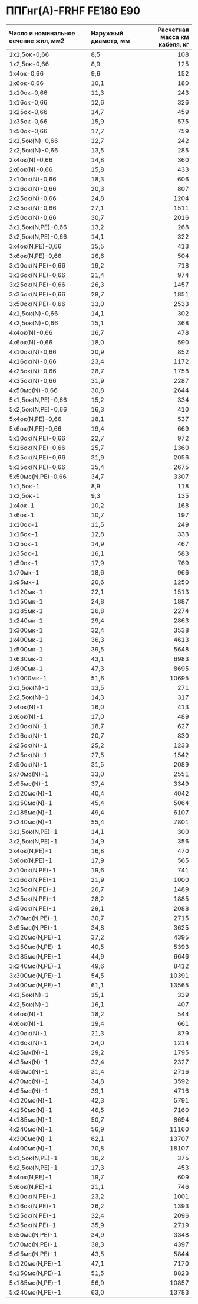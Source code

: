 # ППГнг(А)-FRHF FE180 E90

| Число и номинальное сечение жил, мм2   | Наружный диаметр, мм   |   Расчетная масса км кабеля, кг |
|:---------------------------------------|:-----------------------|--------------------------------:|
| 1х1,5ок-0,66                           | 8,5                    |                             108 |
| 1х2,5ок-0,66                           | 8,9                    |                             125 |
| 1х4ок-0,66                             | 9,6                    |                             152 |
| 1х6ок-0,66                             | 10,1                   |                             180 |
| 1х10ок-0,66                            | 11,3                   |                             243 |
| 1х16ок-0,66                            | 12,6                   |                             326 |
| 1х25ок-0,66                            | 14,7                   |                             459 |
| 1х35ок-0,66                            | 15,9                   |                             575 |
| 1х50ок-0,66                            | 17,7                   |                             759 |
| 2х1,5ок(N)-0,66                        | 12,7                   |                             242 |
| 2х2,5ок(N)-0,66                        | 13,5                   |                             285 |
| 2х4ок(N)-0,66                          | 14,8                   |                             360 |
| 2х6ок(N)-0,66                          | 15,8                   |                             433 |
| 2х10ок(N)-0,66                         | 18,3                   |                             606 |
| 2х16ок(N)-0,66                         | 20,3                   |                             807 |
| 2х25ок(N)-0,66                         | 24,8                   |                            1204 |
| 2х35ок(N)-0,66                         | 27,1                   |                            1511 |
| 2х50ок(N)-0,66                         | 30,7                   |                            2016 |
| 3х1,5ок(N,PE)-0,66                     | 13,2                   |                             268 |
| 3х2,5ок(N,PE)-0,66                     | 14,1                   |                             322 |
| 3х4ок(N,PE)-0,66                       | 15,5                   |                             413 |
| 3х6ок(N,PE)-0,66                       | 16,6                   |                             504 |
| 3х10ок(N,PE)-0,66                      | 19,2                   |                             718 |
| 3х16ок(N,PE)-0,66                      | 21,4                   |                             974 |
| 3х25ок(N,PE)-0,66                      | 26,3                   |                            1457 |
| 3х35ок(N,PE)-0,66                      | 28,7                   |                            1851 |
| 3х50ок(N,PE)-0,66                      | 33,0                   |                            2533 |
| 4х1,5ок(N)-0,66                        | 14,1                   |                             302 |
| 4х2,5ок(N)-0,66                        | 15,1                   |                             368 |
| 4х4ок(N)-0,66                          | 16,7                   |                             478 |
| 4х6ок(N)-0,66                          | 18,0                   |                             590 |
| 4х10ок(N)-0,66                         | 20,9                   |                             852 |
| 4х16ок(N)-0,66                         | 23,4                   |                            1172 |
| 4х25ок(N)-0,66                         | 28,7                   |                            1758 |
| 4х35ок(N)-0,66                         | 31,9                   |                            2287 |
| 4х50мс(N)-0,66                         | 30,8                   |                            2644 |
| 5х1,5ок(N,PE)-0,66                     | 15,2                   |                             334 |
| 5х2,5ок(N,PE)-0,66                     | 16,3                   |                             410 |
| 5х4ок(N,PE)-0,66                       | 18,1                   |                             537 |
| 5х6ок(N,PE)-0,66                       | 19,4                   |                             669 |
| 5х10ок(N,PE)-0,66                      | 22,7                   |                             972 |
| 5х16ок(N,PE)-0,66                      | 25,7                   |                            1360 |
| 5х25ок(N,PE)-0,66                      | 31,9                   |                            2056 |
| 5х35ок(N,PE)-0,66                      | 35,4                   |                            2675 |
| 5х50мс(N,PE)-0,66                      | 34,7                   |                            3307 |
| 1х1,5ок-1                              | 8,9                    |                             118 |
| 1х2,5ок-1                              | 9,3                    |                             135 |
| 1х4ок-1                                | 10,2                   |                             168 |
| 1х6ок-1                                | 10,7                   |                             197 |
| 1х10ок-1                               | 11,5                   |                             249 |
| 1х16ок-1                               | 12,8                   |                             333 |
| 1х25ок-1                               | 14,9                   |                             467 |
| 1х35ок-1                               | 16,1                   |                             583 |
| 1х50ок-1                               | 17,9                   |                             769 |
| 1х70мк-1                               | 18,6                   |                             966 |
| 1х95мк-1                               | 20,6                   |                            1250 |
| 1х120мк-1                              | 22,1                   |                            1513 |
| 1х150мк-1                              | 24,8                   |                            1887 |
| 1х185мк-1                              | 26,8                   |                            2274 |
| 1х240мк-1                              | 29,4                   |                            2863 |
| 1х300мк-1                              | 32,4                   |                            3538 |
| 1х400мк-1                              | 36,3                   |                            4613 |
| 1х500мк-1                              | 39,5                   |                            5648 |
| 1х630мк-1                              | 43,1                   |                            6983 |
| 1х800мк-1                              | 47,3                   |                            8695 |
| 1х1000мк-1                             | 51,6                   |                           10695 |
| 2х1,5ок(N)-1                           | 13,5                   |                             271 |
| 2х2,5ок(N)-1                           | 14,3                   |                             317 |
| 2х4ок(N)-1                             | 16,0                   |                             413 |
| 2х6ок(N)-1                             | 17,0                   |                             489 |
| 2х10ок(N)-1                            | 18,7                   |                             627 |
| 2х16ок(N)-1                            | 20,7                   |                             830 |
| 2х25ок(N)-1                            | 25,2                   |                            1233 |
| 2х35ок(N)-1                            | 27,5                   |                            1542 |
| 2х50ок(N)-1                            | 31,5                   |                            2089 |
| 2х70мс(N)-1                            | 33,0                   |                            2551 |
| 2х95мс(N)-1                            | 37,4                   |                            3349 |
| 2х120мс(N)-1                           | 40,4                   |                            4042 |
| 2х150мс(N)-1                           | 45,4                   |                            5064 |
| 2х185мс(N)-1                           | 49,4                   |                            6107 |
| 2х240мс(N)-1                           | 55,4                   |                            7801 |
| 3х1,5ок(N,PE)-1                        | 14,1                   |                             300 |
| 3х2,5ок(N,PE)-1                        | 14,9                   |                             356 |
| 3х4ок(N,PE)-1                          | 16,8                   |                             470 |
| 3х6ок(N,PE)-1                          | 17,9                   |                             565 |
| 3х10ок(N,PE)-1                         | 19,6                   |                             741 |
| 3х16ок(N,PE)-1                         | 21,9                   |                            1000 |
| 3х25ок(N,PE)-1                         | 26,7                   |                            1489 |
| 3х35ок(N,PE)-1                         | 28,2                   |                            1885 |
| 3х50ок(N,PE)-1                         | 29,1                   |                            2088 |
| 3х70мс(N,PE)-1                         | 30,7                   |                            2715 |
| 3х95мс(N,PE)-1                         | 34,8                   |                            3625 |
| 3х120мс(N,PE)-1                        | 37,2                   |                            4395 |
| 3х150мс(N,PE)-1                        | 40,5                   |                            5393 |
| 3х185мс(N,PE)-1                        | 44,9                   |                            6646 |
| 3х240мс(N,PE)-1                        | 49,6                   |                            8412 |
| 3х300мс(N,PE)-1                        | 54,5                   |                           10391 |
| 3х400мс(N,PE)-1                        | 61,1                   |                           13565 |
| 4х1,5ок(N)-1                           | 15,1                   |                             339 |
| 4х2,5ок(N)-1                           | 16,1                   |                             407 |
| 4х4ок(N)-1                             | 18,2                   |                             544 |
| 4х6ок(N)-1                             | 19,4                   |                             661 |
| 4х10ок(N)-1                            | 21,3                   |                             879 |
| 4х16ок(N)-1                            | 24,0                   |                            1214 |
| 4х25мк(N)-1                            | 29,2                   |                            1795 |
| 4х35мк(N)-1                            | 32,4                   |                            2327 |
| 4х50мс(N)-1                            | 31,4                   |                            2716 |
| 4х70мс(N)-1                            | 34,8                   |                            3592 |
| 4х95мс(N)-1                            | 39,1                   |                            4716 |
| 4х120мс(N)-1                           | 42,3                   |                            5791 |
| 4х150мс(N)-1                           | 46,5                   |                            7160 |
| 4х185мс(N)-1                           | 50,7                   |                            8694 |
| 4х240мс(N)-1                           | 56,9                   |                           11160 |
| 4х300мс(N)-1                           | 62,1                   |                           13707 |
| 4х400мс(N)-1                           | 70,8                   |                           18107 |
| 5х1,5ок(N,PE)-1                        | 16,2                   |                             375 |
| 5х2,5ок(N,PE)-1                        | 17,3                   |                             453 |
| 5х4ок(N,PE)-1                          | 19,7                   |                             609 |
| 5х6ок(N,PE)-1                          | 21,1                   |                             746 |
| 5х10ок(N,PE)-1                         | 23,2                   |                            1001 |
| 5х16ок(N,PE)-1                         | 26,2                   |                            1393 |
| 5х25ок(N,PE)-1                         | 32,4                   |                            2096 |
| 5х35ок(N,PE)-1                         | 35,9                   |                            2719 |
| 5х50мс(N,PE)-1                         | 34,9                   |                            3348 |
| 5х70мс(N,PE)-1                         | 38,3                   |                            4397 |
| 5х95мс(N,PE)-1                         | 43,5                   |                            5844 |
| 5х120мс(N,PE)-1                        | 47,1                   |                            7170 |
| 5х150мс(N,PE)-1                        | 51,5                   |                            8823 |
| 5х185мс(N,PE)-1                        | 56,9                   |                           10857 |
| 5х240мс(N,PE)-1                        | 63,0                   |                           13783 |